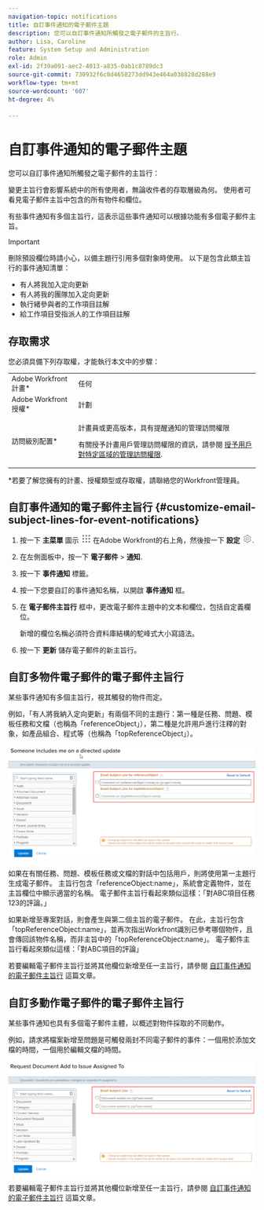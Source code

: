 ```yaml
---
navigation-topic: notifications
title: 自訂事件通知的電子郵件主題
description: 您可以自訂事件通知所觸發之電子郵件的主旨行。
author: Lisa, Caroline
feature: System Setup and Administration
role: Admin
exl-id: 2f39a091-aec2-4013-a835-0ab1c8789dc3
source-git-commit: 730932f6c8d4658273dd943e464a038828d288e9
workflow-type: tm+mt
source-wordcount: '607'
ht-degree: 4%

---
```


# 自訂事件通知的電子郵件主題

您可以自訂事件通知所觸發之電子郵件的主旨行：

變更主旨行會影響系統中的所有使用者，無論收件者的存取層級為何。 使用者可看見電子郵件主旨中包含的所有物件和欄位。

有些事件通知有多個主旨行，這表示這些事件通知可以根據功能有多個電子郵件主旨。

>[!IMPORTANT]
>
>刪除預設欄位時請小心，以備主題行引用多個對象時使用。 以下是包含此類主旨行的事件通知清單：
>
>* 有人將我加入定向更新
>* 有人將我的團隊加入定向更新
>* 執行緒參與者的工作項目註解
>* 給工作項目受指派人的工作項目註解
>


## 存取需求

您必須具備下列存取權，才能執行本文中的步驟：

<table style="table-layout:auto"> 
 <col> 
 </col> 
 <col> 
 </col> 
 <tbody> 
  <tr> 
   <td role="rowheader">Adobe Workfront計畫*</td> 
   <td>任何</td> 
  </tr> 
  <tr> 
   <td role="rowheader">Adobe Workfront授權*</td> 
   <td>計劃</td> 
  </tr> 
  <tr> 
   <td role="rowheader">訪問級別配置*</td> 
   <td> <p>計畫員或更高版本，具有提醒通知的管理訪問權限</p> <p>有關授予計畫用戶管理訪問權限的資訊，請參閱 <a href="../../../administration-and-setup/add-users/configure-and-grant-access/grant-users-admin-access-certain-areas.md" class="MCXref xref">授予用戶對特定區域的管理訪問權限</a>.</p> </td> 
  </tr> 
 </tbody> 
</table>

&#42;若要了解您擁有的計畫、授權類型或存取權，請聯絡您的Workfront管理員。

## 自訂事件通知的電子郵件主旨行 {#customize-email-subject-lines-for-event-notifications}

1. 按一下 **主菜單** 圖示 ![](assets/main-menu-icon.png) 在Adobe Workfront的右上角，然後按一下 **設定** ![](assets/gear-icon-settings.png).

1. 在左側面板中，按一下 **電子郵件** > **通知**.

1. 按一下 **事件通知** 標籤。
1. 按一下您要自訂的事件通知名稱，以開啟 **事件通知** 框。
1. 在 **電子郵件主旨行** 框中，更改電子郵件主題中的文本和欄位，包括自定義欄位。

   新增的欄位名稱必須符合資料庫結構的駝峰式大小寫語法。 <!--For more information about how our objects and their fields are named in the Workfront database, see the [Adobe Workfront API](../../../wf-api/workfront-api.md).-->

1. 按一下 **更新** 儲存電子郵件的新主旨行。

## 自訂多物件電子郵件的電子郵件主旨行

某些事件通知有多個主旨行，視其觸發的物件而定。

例如，「有人將我納入定向更新」有兩個不同的主題行：第一種是任務、問題、模板任務和文檔（也稱為「referenceObject」），第二種是允許用戶進行注釋的對象，如產品組合、程式等（也稱為「topReferenceObject」）。

![](assets/Ev-not-mult-subj-lines.png)

如果在有關任務、問題、模板任務或文檔的對話中包括用戶，則將使用第一主題行生成電子郵件。 主旨行包含「referenceObject:name」，系統會定義物件，並在主旨欄位中顯示適當的名稱。 電子郵件主旨行看起來類似這樣：「對ABC項目任務123的評論。」

如果新增至專案對話，則會產生與第二個主旨的電子郵件。 在此，主旨行包含「topReferenceObject:name」，並再次指出Workfront識別已參考哪個物件，且會傳回該物件名稱，而非主旨中的「topReferenceObject:name」。 電子郵件主旨行看起來類似這樣：「對ABC項目的評論」

若要編輯電子郵件主旨行並將其他欄位新增至任一主旨行，請參閱 [自訂事件通知的電子郵件主旨行](#customize-email-subject-lines-for-event-notifications) 這篇文章。

## 自訂多動作電子郵件的電子郵件主旨行

某些事件通知也具有多個電子郵件主體，以概述對物件採取的不同動作。

例如，請求將檔案新增至問題是可觸發兩封不同電子郵件的事件：一個用於添加文檔的時間，一個用於編輯文檔的時間。

![](assets/ev-not-mult-subj-lines-diff-actions.png)

若要編輯電子郵件主旨行並將其他欄位新增至任一主旨行，請參閱 [自訂事件通知的電子郵件主旨行](#customize-email-subject-lines-for-event-notifications) 這篇文章。
